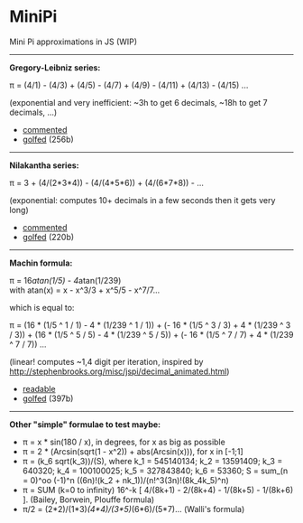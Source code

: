 MiniPi
==

Mini Pi approximations in JS (WIP)

---

**Gregory-Leibniz series:**

π = (4/1) - (4/3) + (4/5) - (4/7) + (4/9) - (4/11) + (4/13) - (4/15) ...

(exponential and very inefficient: ~3h to get 6 decimals, ~18h to get 7 decimals, ...)

- [commented](http://xem.github.io/miniPi/1.html)
- [golfed](http://xem.github.io/miniPi/1.min.html) (256b)

---

**Nilakantha series:**

π = 3 + (4/(2\*3\*4)) - (4/(4\*5\*6)) + (4/(6\*7\*8)) - ...

(exponential: computes 10+ decimals in a few seconds then it gets very long)

- [commented](http://xem.github.io/miniPi/2.html)
- [golfed](http://xem.github.io/miniPi/2.min.html) (220b)

---

**Machin formula:**

π = 16*atan(1/5) - 4*atan(1/239)<br>
with atan(x) = x - x^3/3 + x^5/5 - x^7/7...

which is equal to:

π = (16 * (1/5 ^ 1 / 1) - 4 * (1/239 ^ 1 / 1))
   \+ (- 16 * (1/5 ^ 3 / 3) + 4 * (1/239 ^ 3 / 3))
   \+ (16 * (1/5 ^ 5 / 5) - 4 * (1/239 ^ 5 / 5))
   \+ (- 16 * (1/5 ^ 7 / 7) + 4 * (1/239 ^ 7 / 7))
   ...

(linear! computes ~1,4 digit per iteration, inspired by http://stephenbrooks.org/misc/jspi/decimal_animated.html)

- [readable](http://xem.github.io/miniPi/3.html)
- [golfed](http://xem.github.io/miniPi/3.min.html) (397b)

---

**Other "simple" formulae to test maybe:**

- π = x * sin(180 / x), in degrees, for x as big as possible
- π = 2 * (Arcsin(sqrt(1 - x^2)) + abs(Arcsin(x))), for x in [-1;1]
- π = (k_6 sqrt(k_3))/(S), where k_1 = 545140134; k_2 = 13591409; k_3 = 640320; k_4 = 100100025; k_5 = 327843840; k_6 = 53360; S = sum_(n = 0)^oo (-1)^n ((6n)!(k_2 + nk_1))/(n!^3(3n)!(8k_4k_5)^n)
- π = SUM (k=0 to infinity) 16^-k [ 4/(8k+1) - 2/(8k+4) - 1/(8k+5) - 1/(8k+6) ]. (Bailey, Borwein, Plouffe formula)
- π/2 = (2\*2)/(1\*3)*(4\*4)/(3\*5)*(6\*6)/(5\*7)... (Walli's formula)
